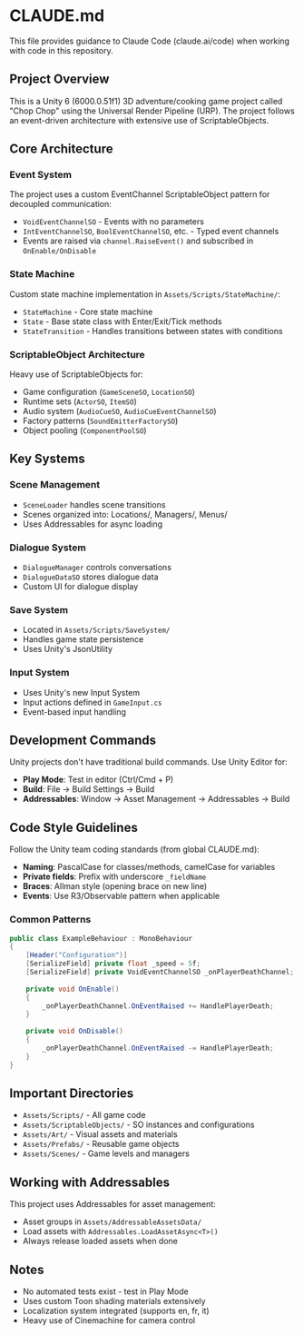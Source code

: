 # CLAUDE.md

This file provides guidance to Claude Code (claude.ai/code) when working with code in this repository.

## Project Overview

This is a Unity 6 (6000.0.51f1) 3D adventure/cooking game project called "Chop Chop" using the Universal Render Pipeline (URP). The project follows an event-driven architecture with extensive use of ScriptableObjects.

## Core Architecture

### Event System
The project uses a custom EventChannel ScriptableObject pattern for decoupled communication:
- `VoidEventChannelSO` - Events with no parameters
- `IntEventChannelSO`, `BoolEventChannelSO`, etc. - Typed event channels
- Events are raised via `channel.RaiseEvent()` and subscribed in `OnEnable/OnDisable`

### State Machine
Custom state machine implementation in `Assets/Scripts/StateMachine/`:
- `StateMachine` - Core state machine
- `State` - Base state class with Enter/Exit/Tick methods
- `StateTransition` - Handles transitions between states with conditions

### ScriptableObject Architecture
Heavy use of ScriptableObjects for:
- Game configuration (`GameSceneSO`, `LocationSO`)
- Runtime sets (`ActorSO`, `ItemSO`)
- Audio system (`AudioCueSO`, `AudioCueEventChannelSO`)
- Factory patterns (`SoundEmitterFactorySO`)
- Object pooling (`ComponentPoolSO`)

## Key Systems

### Scene Management
- `SceneLoader` handles scene transitions
- Scenes organized into: Locations/, Managers/, Menus/
- Uses Addressables for async loading

### Dialogue System
- `DialogueManager` controls conversations
- `DialogueDataSO` stores dialogue data
- Custom UI for dialogue display

### Save System
- Located in `Assets/Scripts/SaveSystem/`
- Handles game state persistence
- Uses Unity's JsonUtility

### Input System
- Uses Unity's new Input System
- Input actions defined in `GameInput.cs`
- Event-based input handling

## Development Commands

Unity projects don't have traditional build commands. Use Unity Editor for:
- **Play Mode**: Test in editor (Ctrl/Cmd + P)
- **Build**: File → Build Settings → Build
- **Addressables**: Window → Asset Management → Addressables → Build

## Code Style Guidelines

Follow the Unity team coding standards (from global CLAUDE.md):
- **Naming**: PascalCase for classes/methods, camelCase for variables
- **Private fields**: Prefix with underscore `_fieldName`
- **Braces**: Allman style (opening brace on new line)
- **Events**: Use R3/Observable pattern when applicable

### Common Patterns

```csharp
public class ExampleBehaviour : MonoBehaviour
{
    [Header("Configuration")]
    [SerializeField] private float _speed = 5f;
    [SerializeField] private VoidEventChannelSO _onPlayerDeathChannel;
    
    private void OnEnable()
    {
        _onPlayerDeathChannel.OnEventRaised += HandlePlayerDeath;
    }
    
    private void OnDisable()
    {
        _onPlayerDeathChannel.OnEventRaised -= HandlePlayerDeath;
    }
}
```

## Important Directories

- `Assets/Scripts/` - All game code
- `Assets/ScriptableObjects/` - SO instances and configurations  
- `Assets/Art/` - Visual assets and materials
- `Assets/Prefabs/` - Reusable game objects
- `Assets/Scenes/` - Game levels and managers

## Working with Addressables

This project uses Addressables for asset management:
- Asset groups in `Assets/AddressableAssetsData/`
- Load assets with `Addressables.LoadAssetAsync<T>()`
- Always release loaded assets when done

## Notes

- No automated tests exist - test in Play Mode
- Uses custom Toon shading materials extensively
- Localization system integrated (supports en, fr, it)
- Heavy use of Cinemachine for camera control